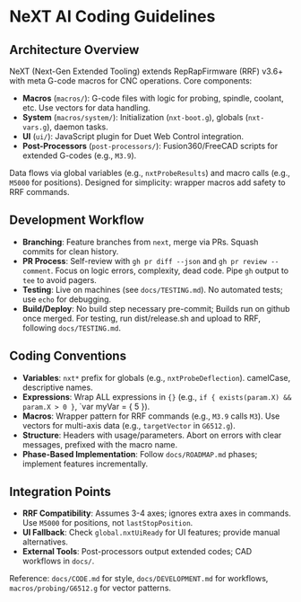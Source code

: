 # NeXT AI Coding Guidelines

## Architecture Overview
NeXT (Next-Gen Extended Tooling) extends RepRapFirmware (RRF) v3.6+ with meta G-code macros for CNC operations. Core components:
- **Macros** (`macros/`): G-code files with logic for probing, spindle, coolant, etc. Use vectors for data handling.
- **System** (`macros/system/`): Initialization (`nxt-boot.g`), globals (`nxt-vars.g`), daemon tasks.
- **UI** (`ui/`): JavaScript plugin for Duet Web Control integration.
- **Post-Processors** (`post-processors/`): Fusion360/FreeCAD scripts for extended G-codes (e.g., `M3.9`).

Data flows via global variables (e.g., `nxtProbeResults`) and macro calls (e.g., `M5000` for positions). Designed for simplicity: wrapper macros add safety to RRF commands.

## Development Workflow
- **Branching**: Feature branches from `next`, merge via PRs. Squash commits for clean history.
- **PR Process**: Self-review with `gh pr diff --json` and `gh pr review --comment`. Focus on logic errors, complexity, dead code. Pipe `gh` output to `tee` to avoid pagers.
- **Testing**: Live on machines (see `docs/TESTING.md`). No automated tests; use `echo` for debugging.
- **Build/Deploy**: No build step necessary pre-commit; Builds run on github once merged. For testing, run dist/release.sh and upload to RRF, following `docs/TESTING.md`.

## Coding Conventions
- **Variables**: `nxt*` prefix for globals (e.g., `nxtProbeDeflection`). camelCase, descriptive names.
- **Expressions**: Wrap ALL expressions in `{}` (e.g., `if { exists(param.X) && param.X > 0 }`, `var myVar = { 5 }).
- **Macros**: Wrapper pattern for RRF commands (e.g., `M3.9` calls `M3`). Use vectors for multi-axis data (e.g., `targetVector` in `G6512.g`).
- **Structure**: Headers with usage/parameters. Abort on errors with clear messages, prefixed with the macro name.
- **Phase-Based Implementation**: Follow `docs/ROADMAP.md` phases; implement features incrementally.

## Integration Points
- **RRF Compatibility**: Assumes 3-4 axes; ignores extra axes in commands. Use `M5000` for positions, not `lastStopPosition`.
- **UI Fallback**: Check `global.nxtUiReady` for UI features; provide manual alternatives.
- **External Tools**: Post-processors output extended codes; CAD workflows in `docs/`.

Reference: `docs/CODE.md` for style, `docs/DEVELOPMENT.md` for workflows, `macros/probing/G6512.g` for vector patterns.